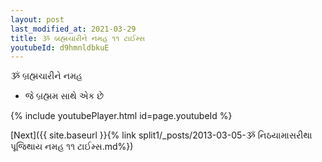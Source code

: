 ```yaml
---
layout: post
last_modified_at: 2021-03-29
title: ૐ બ્રહ્મચારીને નમહ ૧૧ ટાઈમ્સ
youtubeId: d9hmnldbkuE
---
```

 
 
 ૐ બ્રહ્મચારીને નમહ  
 
 - જે બ્રહ્મમ સાથે એક છે 
 
  
 
  
 
 
 
 
 
 


{% include youtubePlayer.html id=page.youtubeId %}
 
[Next]({{ site.baseurl }}{% link  split1/_posts/2013-03-05-ૐ નિઠયામાસરીથા પૂજિથાય નમહ ૧૧ ટાઈમ્સ.md%})
 
